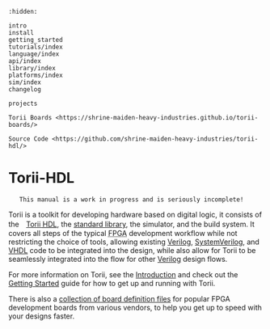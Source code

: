```{toctree}
:hidden:

intro
install
getting_started
tutorials/index
language/index
api/index
library/index
platforms/index
sim/index
changelog

projects

Torii Boards <https://shrine-maiden-heavy-industries.github.io/torii-boards/>

Source Code <https://github.com/shrine-maiden-heavy-industries/torii-hdl/>
```

# Torii-HDL

```{warning}
   This manual is a work in progress and is seriously incomplete!
```

Torii is a toolkit for developing hardware based on digital logic, it consists of the　[Torii <abbr title="Hardware Definition Language">HDL</abbr>](./language/index.md), the [standard library](./library/index.md), the simulator, and the build system. It covers all steps of the typical <abbr title="Field Programmable Gate Array">FPGA</abbr> development workflow while not restricting the choice of tools, allowing existing [Verilog], [SystemVerilog], and [VHDL] code to be integrated into the design, while also allow for Torii to be seamlessly integrated into the flow for other [Verilog] design flows.


For more information on Torii, see the [Introduction](./intro.md) and check out the [Getting Started](./getting_started.md) guide for how to get up and running with Torii.


There is also a [collection of board definition files](https://shrine-maiden-heavy-industries.github.io/torii-boards/) for popular FPGA development boards from various vendors, to help you get up to speed with your designs faster.


[Verilog]: https://ieeexplore.ieee.org/document/1620780
[SystemVerilog]: https://ieeexplore.ieee.org/document/8299595
[VHDL]: https://ieeexplore.ieee.org/document/8938196
[Yosys]: https://github.com/YosysHQ/yosys
